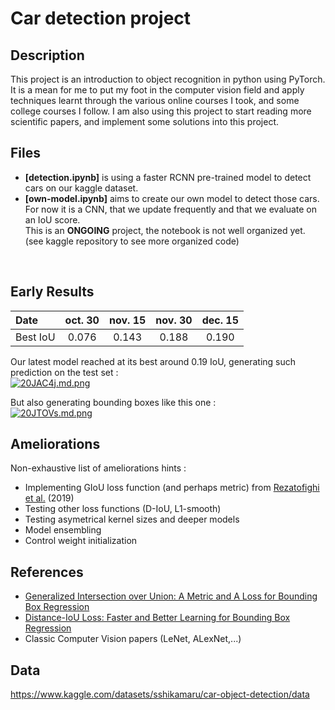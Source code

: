 # Car detection project

## Description
This project is an introduction to object recognition in python using PyTorch. <br>
It is a mean for me to put my foot in the computer vision field and apply techniques learnt
through the various online courses I took, and some college courses I follow.
I am also using this project to start reading more scientific papers, and implement some solutions into this project.<br>

## Files
- <b>[detection.ipynb]</b> is using a faster RCNN pre-trained model to detect cars on our kaggle dataset. <br>
- <b>[own-model.ipynb]</b> aims to create our own model to detect those cars. For now it is a CNN, that we update frequently and that we evaluate on an IoU score.<br>
This is an <b>ONGOING</b> project, the notebook is not well organized yet. (see kaggle repository to see more organized code)<br>
<br>

## Early Results
| Date	   | oct. 30 | nov. 15 | nov. 30 | dec. 15 |
| :------- | :-----: | :-----: | :-----: | :-----: |
| Best IoU | 0.076   | 0.143   | 0.188   |  0.190  |

Our latest model reached at its best around 0.19 IoU, generating such prediction on the test set :<br>
[![20JAC4j.md.png](https://iili.io/20JAC4j.md.png)](https://freeimage.host/i/20JAC4j)

But also generating bounding boxes like this one :<br>
[![20JTOVs.md.png](https://iili.io/20JTOVs.md.png)](https://freeimage.host/i/20JTOVs)

## Ameliorations
Non-exhaustive list of ameliorations hints :
- Implementing GIoU loss function (and perhaps metric) from [Rezatofighi et al.](https://giou.stanford.edu/GIoU.pdf) (2019)
- Testing other loss functions (D-IoU, L1-smooth)
- Testing asymetrical kernel sizes and deeper models
- Model ensembling
- Control weight initialization 

## References
- [Generalized Intersection over Union: A Metric and A Loss for Bounding Box
Regression](https://giou.stanford.edu/GIoU.pdf) <br>
- [Distance-IoU Loss: Faster and Better Learning for Bounding Box Regression](https://cdn.aaai.org/ojs/6999/6999-13-10228-1-10-20200525.pdf)
- Classic Computer Vision papers (LeNet, ALexNet,...)

## Data
https://www.kaggle.com/datasets/sshikamaru/car-object-detection/data
